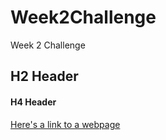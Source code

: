 # Week2Challenge
Week 2 Challenge
## H2 Header
#### H4 Header 
[Here's a link to a webpage](https://www.youtube.com)


